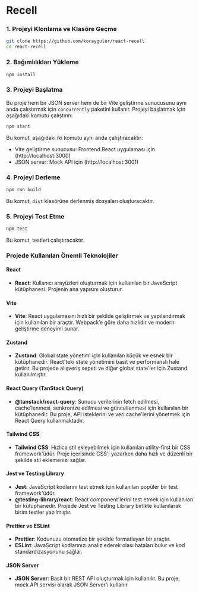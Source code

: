 # Recell

### 1. Projeyi Klonlama ve Klasöre Geçme

```bash
git clone https://github.com/korayguler/react-recell
cd react-recell
```

### 2. Bağımlılıkları Yükleme

```bash
npm install
```

### 3. Projeyi Başlatma

Bu proje hem bir JSON server hem de bir Vite geliştirme sunucusunu aynı anda çalıştırmak için `concurrently` paketini kullanır. Projeyi başlatmak için aşağıdaki komutu çalıştırın:

```bash
npm start
```

Bu komut, aşağıdaki iki komutu aynı anda çalıştıracaktır:

- Vite geliştirme sunucusu: Frontend React uygulaması için (http://localhost:3000)
- JSON server: Mock API için (http://localhost:3001)

### 4. Projeyi Derleme

```bash
npm run build
```

Bu komut, `dist` klasörüne derlenmiş dosyaları oluşturacaktır.

### 5. Projeyi Test Etme

```bash
npm test
```

Bu komut, testleri çalıştıracaktır.

### Projede Kullanılan Önemli Teknolojiler

#### React

- **React**: Kullanıcı arayüzleri oluşturmak için kullanılan bir JavaScript kütüphanesi. Projenin ana yapısını oluşturur.

#### Vite

- **Vite**: React uygulamasını hızlı bir şekilde geliştirmek ve yapılandırmak için kullanılan bir araçtır. Webpack’e göre daha hızlıdır ve modern geliştirme deneyimi sunar.

#### Zustand

- **Zustand**: Global state yönetimi için kullanılan küçük ve esnek bir kütüphanedir. React'teki state yönetimini basit ve performanslı hale getirir. Bu projede alışveriş sepeti ve diğer global state'ler için Zustand kullanılmıştır.

#### React Query (TanStack Query)

- **@tanstack/react-query**: Sunucu verilerinin fetch edilmesi, cache’lenmesi, senkronize edilmesi ve güncellenmesi için kullanılan bir kütüphanedir. Bu proje, API isteklerini ve veri cache'lerini yönetmek için React Query kullanmaktadır.

#### Tailwind CSS

- **Tailwind CSS**: Hızlıca stil ekleyebilmek için kullanılan utility-first bir CSS framework'üdür. Proje içerisinde CSS'i yazarken daha hızlı ve düzenli bir şekilde stil eklemenizi sağlar.

#### Jest ve Testing Library

- **Jest**: JavaScript kodlarını test etmek için kullanılan popüler bir test framework'üdür.
- **@testing-library/react**: React component'lerini test etmek için kullanılan bir kütüphanedir. Projede Jest ve Testing Library birlikte kullanılarak birim testler yazılmıştır.

#### Prettier ve ESLint

- **Prettier**: Kodunuzu otomatize bir şekilde formatlayan bir araçtır.
- **ESLint**: JavaScript kodlarınızı analiz ederek olası hataları bulur ve kod standardizasyonunu sağlar.

#### JSON Server

- **JSON Server**: Basit bir REST API oluşturmak için kullanılır. Bu proje, mock API servisi olarak JSON Server'ı kullanır.
